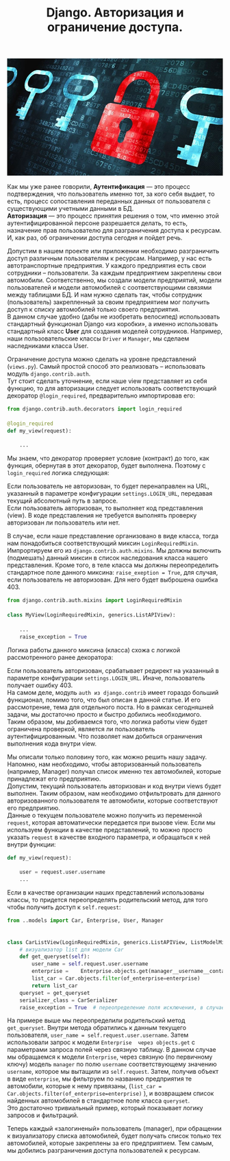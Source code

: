 ﻿---
layout: post
title: Django. Авторизация и ограничение доступа.
category: django
---
![](/image/post-2020-04-15/zamok1.jpg)



Как мы уже ранее говорили, **Аутентификация** — это процесс подтверждения, что пользователь именно тот, за кого себя выдает, то есть, процесс сопоставления переданных данных от пользователя с существующими учетными данными в БД.   
**Авторизация** — это процесс принятия решения о том, что именно этой аутентифицированной персоне разрешается делать, то есть, назначение прав пользователю для разграничения доступа к ресурсам. И, как раз, об ограничении доступа сегодня и пойдет речь.  
 
Допустим в нашем проекте или приложении необходимо разграничить доступ различным пользователям к ресурсам. Например, у нас есть автотранспортные предприятия. У каждого предприятия есть свои сотрудники – пользователи. За каждым предприятием закреплены свои автомобили. Соответственно, мы создали модели предприятий, модели пользователей и модели автомобилей с соответствующими связями между таблицами БД. И нам нужно сделать так, чтобы сотрудник (пользователь) закрепленный за своим предприятием мог получить доступ к списку автомобилей только своего предприятия.  
В данном случае удобно (дабы не изобретать велосипед) использовать стандартный функционал Django «из коробки», а именно использовать стандартный класс **User** для создания моделей сотрудников. Например, наши пользовательские классы `Driver` и `Manager`, мы сделаем наследниками класса User.  

Ограничение доступа можно cделать на уровне представлений (`views.py`). Самый простой способ это реализовать – использовать модуль `django.contrib.auth`.  
Тут стоит сделать уточнение, если наше view представляет из себя функцию, то для авторизации следует использовать соответствующий декоратор `@login_required`, предварительно импортировав его:
```python
from django.contrib.auth.decorators import login_required

@login_required
def my_view(request):
    
    ...
```  
Мы знаем, что декоратор проверяет условие (контракт) до того, как функция, обернутая в этот декоратор, будет выполнена. Поэтому с  `login_required` логика следующая:  

Если пользователь не авторизован, то будет перенаправлен на URL, указанный в параметре конфигурации `settings.LOGIN_URL`, передавая текущий абсолютный путь в запросе.   
Если пользователь авторизован, то выполняет код представления (view). В коде представления не требуется выполнять проверку авторизован ли пользователь или нет.

В случае, если наше представление организовано в виде класса, тогда нам понадобиться соответствующий миксин `LoginRequiredMixin`. Импрортируем его из `django.contrib.auth.mixins`. Мы должны включить (подмешать) данный миксин в список наследования класса нашего представления. Кроме того, в теле класса мы должны переопределить стандартное поле данного миксина: `raise_exeption = True`, для случая, если пользователь не авторизован. Для него будет выброшена ошибка 403.  
```python
from django.contrib.auth.mixins import LoginRequiredMixin

class MyView(LoginRequiredMixin, generics.ListAPIView):
	
    ...
    raise_exception = True
```  
Логика работы данного миксина (класса) схожа с логикой рассмотренного ранее декоратора:  

Если пользователь авторизован, срабатывает редирект на указанный в параметре конфигурации `settings.LOGIN_URL`. Иначе, пользователь получает ошибку 403.  
На самом деле, модуль `auth из django.contrib` имеет гораздо больший функционал, помимо того, что был описан в данной статье. И его рассмотрение, тема для отдельного поста. Но в рамках сегодняшней задачи, мы достаточно просто и быстро добились необходимого.   
Таким образом, мы добиваемся того, что логика работы view будет ограничена проверкой, является ли пользователь аутентифицированным. Что позволяет нам добиться ограничения выполнения кода внутри view.   
 
Мы описали только половину того, как можно решить нашу задачу. Напомню, нам необходимо, чтобы авторизованный пользователь (например, Manager) получал список именно тех автомобилей, которые принадлежат его предприятию.   
Допустим, текущий пользователь авторизован и код внутри views будет выполнен. Таким образом, нам необходимо отфильтровать для данного авторизованного пользователя те автомобили, которые соответствуют его предприятию.  
Данные о текущем пользователе можно получить из переменной `request`, которая автоматически передается при вызове view. Если мы используем функции в качестве представлений, то можно просто указать `request` в качестве входного параметра, и обращаться к ней внутри функции:
```python
def my_view(request):

    user = request.user.username
    ...
```  
Если в качестве организации наших представлений использованы классы, то придется переопределять родительский метод, для того чтобы получить доступ к `self.request`:

```python
from ..models import Car, Enterprise, User, Manager


class CarListView(LoginRequiredMixin, generics.ListAPIView, ListModelMixin):
    # визуализатор list для модели Car
    def get_queryset(self):
        user_name = self.request.user.username
        enterprise =    Enterprise.objects.get(manager__username__contains=user_name)
        list_car = Car.objects.filter(of_enterprise=enterprise)
        return list_car
    queryset = get_queryset
    serializer_class = CarSerializer
    raise_exception = True  # переопределение поля исключения, в случае не аутентифицированного пользователя

```
На примере выше мы переопределили родительский метод `get_queryset`. Внутри метода обратились к данным текущего пользователя, `user_name = self.request.user.username`. Затем использовали запрос к модели `Enterprise  через objects.get` с параметрами запроса полей через связную таблицу. В данном случае мы обращаемся к модели  `Enterprise`, через связную (по первичному ключу) модель `manager` по полю `username` соответствующему значению `username`, которое мы вытащили из `self.request`. Затем, получив объект в виде `enterprise`, мы фильтруем по названию предприятия те автомобили, которые к нему привязаны, (`list_car = Car.objects.filter(of_enterprise=enterprise)` ), и возвращаем список найденных автомобилей в стандартное поле класса `queryset`.   
Это достаточно тривиальный пример, который показывает логику запросов и фильтраций.  
 
Теперь каждый «залогиненый» пользователь (manager), при обращении к визуализатору списка автомобилей, будет получать список только тех автомобилей, которые закреплены за его предприятием. Тем самым, мы добились разграничения доступа пользователей к ресурсам.













